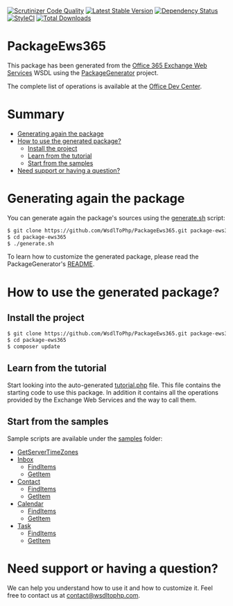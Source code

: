 [![Scrutinizer Code Quality](https://scrutinizer-ci.com/g/WsdlToPhp/PackageEws365/badges/quality-score.png?b=develop)](https://scrutinizer-ci.com/g/WsdlToPhp/PackageEws365/?branch=develop)
[![Latest Stable Version](https://poser.pugx.org/wsdltophp/package-ews365/v/stable)](https://packagist.org/packages/wsdltophp/package-ews365)
[![Dependency Status](https://www.versioneye.com/user/projects/55fc8608ddc3cf0014000209/badge.svg)](https://www.versioneye.com/user/projects/55fc8608ddc3cf0014000209)
[![StyleCI](https://styleci.io/repos/41913278/shield)](https://styleci.io/repos/41913278)
[![Total Downloads](https://poser.pugx.org/wsdltophp/package-ews365/downloads)](https://packagist.org/packages/wsdltophp/package-ews365)

# PackageEws365
This package has been generated from the [Office 365 Exchange Web Services](wsdl/services.wsdl) WSDL using the [PackageGenerator](https://github.com/WsdlToPhp/PackageGenerator) project.

The complete list of operations is available at the [Office Dev Center](https://msdn.microsoft.com/fr-fr/library/office/bb409286(v=exchg.150).aspx).

# Summary
- [Generating again the package](#generating-again-the-package)
- [How to use the generated package?](#how-to-use-the-generated-package)
    - [Install the project](#install-the-project)
    - [Learn from the tutorial](#learn-from-the-tutorial)
    - [Start from the samples](#start-from-the-samples)
- [Need support or having a question?](#need-support-or-having-a-question)

# Generating again the package
You can generate again the package's sources using the [generate.sh](generate.sh) script:
```bash
$ git clone https://github.com/WsdlToPhp/PackageEws365.git package-ews365
$ cd package-ews365
$ ./generate.sh
```
To learn how to customize the generated package, please read the PackageGenerator's [README](https://github.com/WsdlToPhp/PackageGenerator/blob/master/README.md).

# How to use the generated package?

## Install the project
```bash
$ git clone https://github.com/WsdlToPhp/PackageEws365.git package-ews365
$ cd package-ews365
$ composer update
```

## Learn from the tutorial
Start looking into the auto-generated [tutorial.php](tutorial.php) file. This file contains the starting code to use this package. In addition it contains all the operations provided by the Exchange Web Services and the way to call them.

## Start from the samples
Sample scripts are available under the [samples](samples) folder:

- [GetServerTimeZones](samples/GetServerTimeZones.php)
- [Inbox](samples/inbox)
    - [FindItems](samples/inbox/FindItems.php)
    - [GetItem](samples/inbox/GetItem.php)
- [Contact](samples/contact)
    - [FindItems](samples/contact/FindItems.php)
    - [GetItem](samples/contact/GetItem.php)
- [Calendar](samples/calendar)
    - [FindItems](samples/calendar/FindItems.php)
    - [GetItem](samples/calendar/GetItem.php)
- [Task](samples/task)
    - [FindItems](samples/task/FindItems.php)
    - [GetItem](samples/task/GetItem.php)

# Need support or having a question?
We can help you understand how to use it and how to customize it. Feel free to contact us at contact@wsdltophp.com.